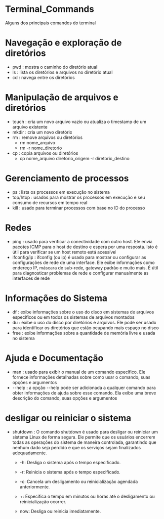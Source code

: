 # Terminal_Commands
Alguns dos principais comandos do terminal 

# Navegação e exploração de diretórios
  - pwd : mostra o caminho do diretório atual
  - ls : lista os diretórios e arquivos no diretório atual
  - cd : navega entre os diretórios
# Manipulação de arquivos e diretórios
  - touch : cria um novo arquivo vazio ou atualiza o timestamp de um arquivo existente
  - mkdir : cria um novo diretório
  - rm : remove arquivos ou diretórios
      - rm nome_arquivo
      - rm -r nome_diretorio
  - cp : copia arquivos ou diretórios
      - cp nome_arquivo diretorio_origem -r diretorio_destino
# Gerenciamento de processos
  - ps : lista os processos em execução no sistema
  - top/htop : usados para mostrar os processos em execução e seu consumo de recursos em tempo real
  - kill : usado para terminar processos com base no ID do processo
# Redes
  - ping : usado para verificar a conectividade com outro host. Ele envia pacotes ICMP para o host de destino e espera por uma resposta. Isto é útil para verificar se um host remoto está acessível
  - ifconfig/ip : ifconfig (ou ip) é usado para mostrar ou configurar as configurações de rede de uma interface. Ele exibe informações como endereço IP, máscara de sub-rede, gateway padrão e muito mais. É útil para diagnosticar problemas de rede e configurar manualmente as interfaces de rede
# Informações do Sistema
  - df : exibe informações sobre o uso do disco em sistemas de arquivos específicos ou em todos os sistemas de arquivos montados
  - du : exibe o uso do disco por diretórios e arquivos. Ele pode ser usado para identificar os diretórios que estão ocupando mais espaço no disco
  - free : exibe informações sobre a quantidade de memória livre e usada no sistema
# Ajuda e Documentação
  - man : usado para exibir o manual de um comando específico. Ele fornece informações detalhadas sobre como usar o comando, suas opções e argumentos
  - --help : a opção --help pode ser adicionada a qualquer comando para obter informações de ajuda sobre esse comando. Ela exibe uma breve descrição do comando, suas opções e argumentos
# desligar ou reiniciar o sistema
  - shutdown : O comando shutdown é usado para desligar ou reiniciar um sistema Linux de forma segura. Ele permite que os usuários encerrem todas as operações do sistema de maneira controlada, garantindo que nenhum dado seja perdido e que os serviços sejam finalizados adequadamente.
    - -h: Desliga o sistema após o tempo especificado.

    - -r: Reinicia o sistema após o tempo especificado.

    - -c: Cancela um desligamento ou reinicialização agendada anteriormente.

    - +<tempo>: Especifica o tempo em minutos ou horas até o desligamento ou reinicialização ocorrer.

    - now: Desliga ou reinicia imediatamente.
